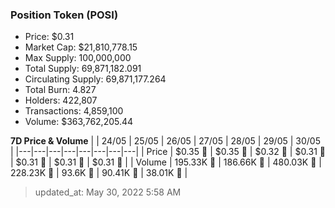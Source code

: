 
  ### Position Token (POSI)
  - Price: $0.31
  - Market Cap: $21,810,778.15
  - Max Supply: 100,000,000
  - Total Supply: 69,871,182.091
  - Circulating Supply: 69,871,177.264
  - Total Burn: 4.827
  - Holders: 422,807
  - Transactions: 4,859,100
  - Volume: $363,762,205.44

  **7D Price & Volume**
  | | 24&#x2F;05 | 25&#x2F;05 | 26&#x2F;05 | 27&#x2F;05 | 28&#x2F;05 | 29&#x2F;05 | 30&#x2F;05 |
  |---|---|---|---|---|---|---|---|
  | Price | $0.35 🔻 | $0.35 🔻 | $0.32 🔻 | $0.31 🔻 | $0.31 🔻 | $0.31 🔻 | $0.31 🚀 |
  | Volume | 195.33K 🔻 | 186.66K 🔻 | 480.03K 🚀 | 228.23K 🔻 | 93.6K 🔻 | 90.41K 🔻 | 38.01K 🔻 |

  > updated_at: May 30, 2022 5:58 AM
